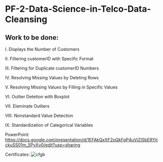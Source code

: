 # PF-2-Data-Science-in-Telco-Data-Cleansing


## **Work to be done:**

I. Displays the Number of Customers

II. Filtering customerID with Specific Format

III. Filtering for Duplicate customerID Numbers

IV. Resolving Missing Values by Deleting Rows

V. Resolving Missing Values by Filling in Specific Values

VI. Outlier Detetion with Boxplot

VII. Eleminate Outliers

VIII. Nonstandard Value Detection

IX. Standardization of Categorical Variables

PowerPoint:
https://docs.google.com/presentation/d/1EFAkQxXF2oQkFqP4uViZlSbERYIrckuSS01m_5PvXv0/edit?usp=sharing

Certificates:
![cfgb](https://user-images.githubusercontent.com/53082147/93669578-69444200-fabf-11ea-8081-c7d9a0fa7d2d.PNG)

